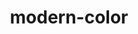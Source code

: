 ---
title: "modern-color"
description: "Modern color values: lch, lab, oklch, oklab, display-p3"
category: css
keywords: color
last_test_date: "2023-01-18"
test_url: "/tests/css-modern-color.html"
test_results_url: ""
stats: {
	apple-mail: {
		macos: {
			"13.1": "y"
		},
		ios: {
			"16.2": "y"
		}
	},
	gmail: {
		desktop-webmail: {
			"2023-01": "n"
		},
		ios: {
			"2023-01": "n"
		},
		android: {
            "2023-01": "n"
		},
        mobile-webmail: {
            "2023-01": "n"
        }
	},
    orange: {
        desktop-webmail: {
            "2023-01":"u"
        },
        ios: {
            "2023-01":"u"
        },
        android: {
            "2023-01":"u"
        }
    },
	outlook: {
		windows: {
			"2007": "n",
			"2010": "n",
			"2013": "n",
			"2016": "n",
			"2019": "n"
		},
		windows-mail: {
			"2023-01": "u"
		},
		macos: {
			"2023-01": "y"
		},
		outlook-com: {
			"2023-01": "n"
		},
		ios: {
			"2023-01": "n"
		},
		android: {
            "2023-01": "n"
		}
	},
	yahoo: {
		desktop-webmail: {
			"2023-01": "n"
		},
		ios: {
            "2023-01": "n"
		},
		android: {
			"2023-01": "n"
		}
	},
	aol: {
		desktop-webmail: {
            "2023-01": "n"
		},
		ios: {
            "2023-01": "n"
		},
		android: {
            "2023-01": "n"
		}
	},
	samsung-email: {
		android: {
			"6.1.74.5": "n"
		}
	},
    sfr: {
        desktop-webmail: {
            "2020-12":"u"
        },
        ios: {
            "2020-12":"u"
        },
        android: {
            "2020-12":"u"
        }
    },
	thunderbird: {
		macos: {
			"102.6": "n"
		}
	},
    protonmail: {
        desktop-webmail: {
            "2023-01":"y #1"
        },
        ios: {
            "2023-01":"y"
        },
        android: {
            "2023-01":"n"
        }
    },
    hey: {
        desktop-webmail: {
            "2023-01":"y #1"
        }
    },
    mail-ru: {
        desktop-webmail: {
            "2023-01":"y #1"
        }
    },
	fastmail: {
		desktop-webmail: {
			"2023-01": "y #1"
		}
	},
    laposte: {
        desktop-webmail: {
            "2021-08": "u"
        }
    }
}
notes_by_num: {
    "1": "Depends on browser support." 
}
links: {
    "Can I use: LCH and Lab color values":"https://caniuse.com/css-lch-lab"
}
---